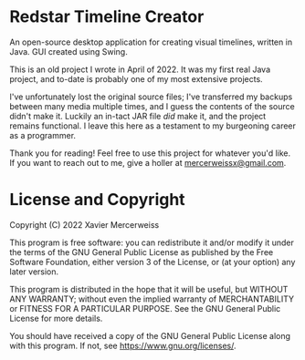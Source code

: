 # Redstar Timeline Creator
An open-source desktop application for creating visual timelines, written in Java. GUI created using Swing.

This is an old project I wrote in April of 2022. It was my first real Java project, and to-date is probably one of my most extensive projects. 

I've unfortunately lost the original source files; I've transferred my backups between many media multiple times, and I guess the contents of the source didn't make it. Luckily an in-tact JAR file _did_ make it, and the project remains functional. I leave this here as a testament to my burgeoning career as a programmer.

Thank you for reading! Feel free to use this project for whatever you'd like. If you want to reach out to me, give a holler at mercerweissx@gmail.com.


# License and Copyright
Copyright (C) 2022 Xavier Mercerweiss

This program is free software: you can redistribute it and/or modify
it under the terms of the GNU General Public License as published by
the Free Software Foundation, either version 3 of the License, or
(at your option) any later version.

This program is distributed in the hope that it will be useful,
but WITHOUT ANY WARRANTY; without even the implied warranty of
MERCHANTABILITY or FITNESS FOR A PARTICULAR PURPOSE.  See the
GNU General Public License for more details.

You should have received a copy of the GNU General Public License
along with this program.  If not, see <https://www.gnu.org/licenses/>.
